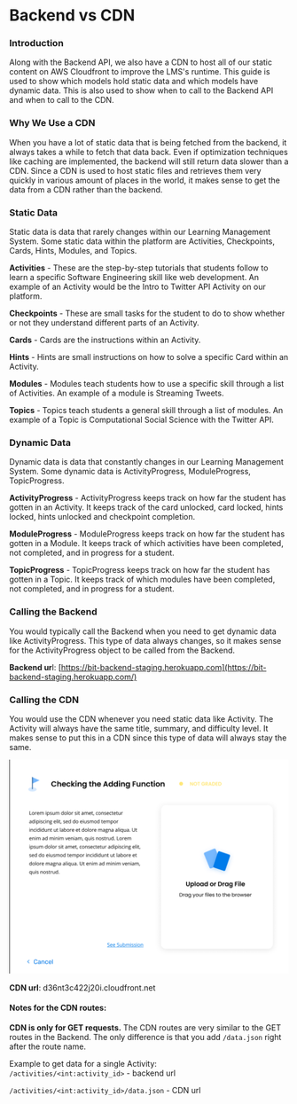 # Backend vs CDN

### Introduction

Along with the Backend API, we also have a CDN to host all of our static content on AWS Cloudfront to improve the LMS's runtime. This guide is used to show which models hold static data and which models have dynamic data. This is also used to show when to call to the Backend API and when to call to the CDN.

### Why We Use a CDN

When you have a lot of static data that is being fetched from the backend, it always takes a while to fetch that data back. Even if optimization techniques like caching are implemented, the backend will still return data slower than a CDN. Since a CDN is used to host static files and retrieves them very quickly in various amount of places in the world, it makes sense to get the data from a CDN rather than the backend. 

### Static Data

Static data is data that rarely changes within our Learning Management System. Some static data within the platform are Activities, Checkpoints, Cards, Hints, Modules, and Topics. 

**Activities** - These are the step-by-step tutorials that students follow to learn a specific Software Engineering skill like web development. An example of an Activity would be the Intro to Twitter API Activity on our platform.

**Checkpoints** - These are small tasks for the student to do to show whether or not they understand different parts of an Activity.

**Cards** - Cards are the instructions within an Activity. 

**Hints** - Hints are small instructions on how to solve a specific Card within an Activity.

**Modules** - Modules teach students how to use a specific skill through a list of Activities.  An example of a module is Streaming Tweets.

**Topics** - Topics teach students a general skill through a list of modules. An example of a Topic is Computational Social Science with the Twitter API.

### Dynamic Data

Dynamic data is data that constantly changes in our Learning Management System. Some dynamic data is ActivityProgress, ModuleProgress, TopicProgress.

**ActivityProgress** - ActivityProgress keeps track on how far the student has gotten in an Activity. It keeps track of the card unlocked, card locked, hints locked, hints unlocked and checkpoint completion.

**ModuleProgress** - ModuleProgress keeps track on how far the student has gotten in a Module. It keeps track of which activities have been completed, not completed, and in progress for a student.

**TopicProgress** - TopicProgress keeps track on how far the student has gotten in a Topic. It keeps track of which modules have been completed, not completed, and in progress for a student.

### Calling the Backend

You would typically call the Backend when you need to get dynamic data like ActivityProgress. This type of data always changes, so it makes sense for the ActivityProgress object to be called from the Backend. 

**Backend ur**l: [https://bit-backend-staging.herokuapp.com](https://bit-backend-staging.herokuapp.com/)

### Calling the CDN

You would use the CDN whenever you need static data like Activity. The Activity will always have the same title, summary, and difficulty level. It makes sense to put this in a CDN since this type of data will always stay the same.

![](../../.gitbook/assets/screen-shot-2020-05-01-at-11.35.17-pm.png)

**CDN url**: d36nt3c422j20i.cloudfront.net

#### Notes for the CDN routes:

**CDN is only for GET requests.** The CDN routes are very similar to the GET routes in the Backend. The only difference is that you add `/data.json` right after the route name.

Example to get data for a single Activity:  
`/activities/<int:activity_id>` -  backend url

`/activities/<int:activity_id>/data.json` - CDN url


